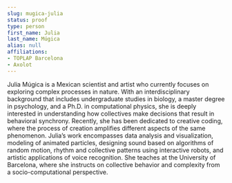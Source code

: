 ```yaml
---
slug: mugica-julia
status: proof
type: person
first_name: Julia
last_name: Múgica
alias: null
affiliations:
- TOPLAP Barcelona
- Axolot
---
```


Julia Múgica is a Mexican scientist and artist who currently focuses on exploring
complex processes in nature. With an interdisciplinary background that includes
undergraduate studies in biology, a master degree in psychology, and a Ph.D. in
computational physics, she is deeply interested in understanding how collectives make
decisions that result in behavioral synchrony. Recently, she has been dedicated to
creative coding, where the process of creation amplifies different aspects of the same
phenomenon. Julia’s work encompasses data analysis and visualization, modeling of
animated particles, designing sound based on algorithms of random motion, rhythm and
collective patterns using interactive robots, and artistic applications of voice
recognition. She teaches at the University of Barcelona, where she instructs on collective
behavior and complexity from a socio-computational perspective.



